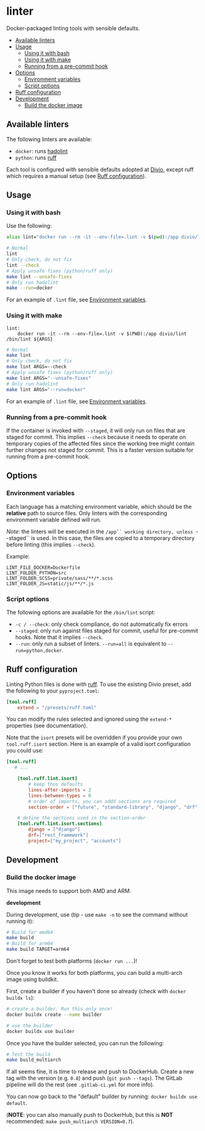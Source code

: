 # linter

Docker-packaged linting tools with sensible defaults.

<!-- TOC start (generated with https://github.com/derlin/bitdowntoc) -->

- [Available linters](#available-linters)
- [Usage](#usage)
  * [Using it with bash](#using-it-with-bash)
  * [Using it with make](#using-it-with-make)
  * [Running from a pre-commit hook](#running-from-a-pre-commit-hook)
- [Options](#options)
  * [Environment variables](#environment-variables)
  * [Script options](#script-options)
- [Ruff configuration](#ruff-configuration)
- [Development](#development)
  * [Build the docker image](#build-the-docker-image)

<!-- TOC end -->

## Available linters

The following linters are available:

* `docker`: runs [hadolint](https://github.com/hadolint/hadolint)
* `python`: runs [ruff](https://github.com/astral-sh/ruff)

Each tool is configured with sensible defaults adopted at [Divio](https://divio.com/), except ruff
which requires a manual setup (see [Ruff configuration](#ruff-configuration)).

## Usage

### Using it with bash

Use the following:
```bash
alias lint="docker run --rm -it --env-file=.lint -v $(pwd):/app divio/lint /bin/lint"

# Normal
lint
# Only check, do not fix
lint --check
# Apply unsafe fixes (python/ruff only)
make lint --unsafe-fixes
# Only run hadolint
make --run=docker
```

For an example of `.lint` file, see [Environment variables](#environment-variables).


### Using it with make
```
lint:
	docker run -it --rm --env-file=.lint -v $(PWD):/app divio/lint /bin/lint ${ARGS}
```

```bash
# Normal
make lint
# Only check, do not fix
make lint ARGS=--check
# Apply unsafe fixes (python/ruff only)
make lint ARGS="--unsafe-fixes"
# Only run hadolint
make lint ARGS="--run=docker"
```

For an example of `.lint` file, see [Environment variables](#environment-variables).

### Running from a pre-commit hook

If the container is invoked with `--staged`, it will only run on files
that are staged for commit. This implies `--check` because it needs to
operate on temporary copies of the affected files since the working tree
might contain further changes not staged for commit. This is a faster
version suitable for running from a pre-commit hook.

## Options

### Environment variables

Each language has a matching environment variable, which should be the **relative** path to source
files. Only linters with the corresponding environment variable defined will run.

_Note_: the linters will be executed in the `/app`` working directory, unless `--staged`` is used.
In this case, the files are copied to a temporary directory before linting (this implies `--check`).

Example:
```
LINT_FILE_DOCKER=Dockerfile
LINT_FOLDER_PYTHON=src
LINT_FOLDER_SCSS=private/sass/**/*.scss
LINT_FOLDER_JS=static/js/**/*.js
```

### Script options

The following options are available for the `/bin/lint` script:

* `-c / --check`: only check compliance, do not automatically fix errors
* `--staged`: only run against files staged for commit, useful for pre-commit hooks. Note that it
  implies `--check`.
* `--run`: only run a subset of linters. `--run=all` is equivalent to `--run=python,docker`.

## Ruff configuration

Linting Python files is done with [ruff](https://beta.ruff.rs/docs/).
To use the existing Divio preset, add the following to your `pyproject.toml`:

```toml
[tool.ruff]
    extend = "/presets/ruff.toml"
```

You can modify the rules selected and ignored using the `extend-*` properties (see documentation).

Note that the `isort` presets will be overridden if you provide your own `tool.ruff.isort` section.
Here is an example of a valid isort configuration you could use:

```toml
[tool.ruff]
   # ...

    [tool.ruff.lint.isort]
        # keep thos defaults
        lines-after-imports = 2
        lines-between-types = 0
        # order of imports, you can addd sections are required
        section-order = ["future", "standard-library", "django", "drf", "third-party", "first-party", "project", "local-folder"]

    # define the sections used in the section-order
    [tool.ruff.lint.isort.sections]
        django = ["django"]
        drf=["rest_framework"]
        project=["my_project", "accounts"]
```


## Development

### Build the docker image

This image needs to support both AMD and ARM.

**development**

During development, use (tip - use `make -n` to see the command without running it):
```bash
# Build for amd64
make build
# Build for arm64
make build TARGET=arm64
```

Don't forget to test both platforms (`docker run ...`)!

Once you know it works for both platforms, you can build a multi-arch image using
buildkit.

First, create a builder if you haven't done so already (check with `docker buildx ls`):
```bash
# create a builder. Run this only once!
docker buildx create --name builder

# use the builder
docker buildx use builder
```

Once you have the builder selected, you can run the following:
```bash
# Test the build
make build_multiarch
```

If all seems fine, it is time to release and push to DockerHub.
Create a new tag with the version (e.g. `0.8`) and push (`git push --tags`).
The GitLab pipeline will do the rest (see `.gitlab-ci.yml` for more info).

You can now go back to the "default" builder by running: `docker buildx use default`.


(**NOTE**: you can also manually push to DockerHub, but this is **NOT** recommended:
`make push_multiarch VERSION=0.7`).
